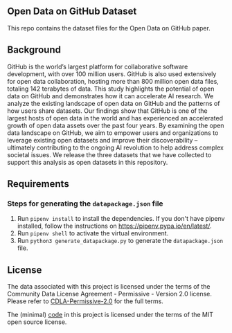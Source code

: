 ## Open Data on GitHub Dataset

This repo contains the dataset files for the Open Data on GitHub paper.

## Background

GitHub is the world’s largest platform for collaborative software development, with over 100 million users. GitHub is also used extensively for open data collaboration, hosting more than 800 million open data files, totaling 142 terabytes of data. This study highlights the potential of open data on GitHub and demonstrates how it can accelerate AI research. We analyze the existing landscape of open data on GitHub and the patterns of how users share datasets. Our findings show that GitHub is one of the largest hosts of open data in the world and has experienced an accelerated growth of open data assets over the past four years. By examining the open data landscape on GitHub, we aim to empower users and organizations to leverage existing open datasets and improve their discoverability – ultimately contributing to the ongoing AI revolution to help address complex societal issues. We release the three datasets that we have collected to support this analysis as open datasets in this repository.

## Requirements

### Steps for generating the `datapackage.json` file

1. Run `pipenv install` to install the dependencies. If you don't have pipenv installed, follow the instructions on https://pipenv.pypa.io/en/latest/.
2. Run `pipenv shell` to activate the virtual environment.
3. Run `python3 generate_datapackage.py` to generate the `datapackage.json` file.

## License 

The data associated with this project is licensed under the terms of the Community Data License Agreement - Permissive - Version 2.0 license. Please refer to [CDLA-Permissive-2.0](./LICENSE.md) for the full terms.

The (minimal) [code](./generateDatapackage.py) in this project is licensed under the terms of the MIT open source license.
